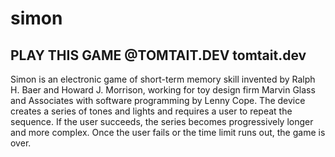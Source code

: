 # simon


## PLAY THIS GAME @TOMTAIT.DEV <href>tomtait.dev</href>
Simon is an electronic game of short-term memory skill invented by Ralph H. Baer and Howard J. Morrison, working for toy design firm Marvin Glass and Associates with software programming by Lenny Cope. The device creates a series of tones and lights and requires a user to repeat the sequence. If the user succeeds, the series becomes progressively longer and more complex. Once the user fails or the time limit runs out, the game is over. 
